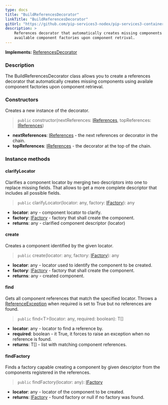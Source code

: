 ```yaml
---
type: docs
title: "BuildReferencesDecorator"
linkTitle: "BuildReferencesDecorator"
gitUrl: "https://github.com/pip-services3-nodex/pip-services3-container-nodex"
description: >
    References decorator that automatically creates missing components using
    available component factories upon component retrival.
---
```


**Implements:** [ReferencesDecorator](../references_decorator)


### Description
The BuildReferencesDecorator class allows you to create a references decorator that automatically creates missing components using availale component factories upon component retrieval.

### Constructors
Creates a new instance of the decorator.

> `public` constructor(nextReferences: [IReferences](../../../commons/refer/ireferences), topReferences: [IReferences](../../../commons/refer/ireferences))

- **nextReferences**: [IReferences](../../../commons/refer/ireferences) - the next references or decorator in the chain.
- **topReferences**: [IReferences](../../../commons/refer/ireferences) - the decorator at the top of the chain.

### Instance methods

#### clarifyLocator
Clarifies a component locator by merging two descriptors into one to replace missing fields.
That allows to get a more complete descriptor that includes all possible fields.

> `public` clarifyLocator(locator: any, factory: [IFactory](../../../components/build/ifactory)): any
- **locator**: any - component locator to clarify.
- **factory**: [IFactory](../../../components/build/ifactory) - factory that shall create the component.
- **returns**: any - clarified component descriptor (locator)

#### create
Creates a component identified by the given locator.

> `public` create(locator: any, factory: [IFactory](../../../components/build/ifactory)): any
- **locator**: any - locator used to identify the component to be created.
- **factory**: [IFactory](../../../components/build/ifactory) - factory that shall create the component.
- **returns**: any - created component.

#### find
Gets all component references that match the specified locator.
Throws a [ReferenceException](../../../commons/refer/reference_exception) when required is set to True but no references are found.

> `public` find\<T\>(locator: any, required: boolean): T[]
- **locator**: any - locator to find a reference by.
- **required**: boolean - it True, it forces to raise an exception when no reference is found.
- **returns**: T[] - list with matching component references.


#### findFactory
Finds a factory capable creating a component by given descriptor
from the components registered in the references.

> `public` findFactory(locator: any): [IFactory](../../../components/build/ifactory)
- **locator**: any - locator of the component to be created.
- **returns**: [IFactory](../../../components/build/ifactory) - found factory or null if no factory was found.
